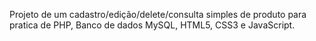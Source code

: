 Projeto de um cadastro/edição/delete/consulta simples de produto para pratica de PHP, Banco de dados MySQL, HTML5, CSS3 e JavaScript.
